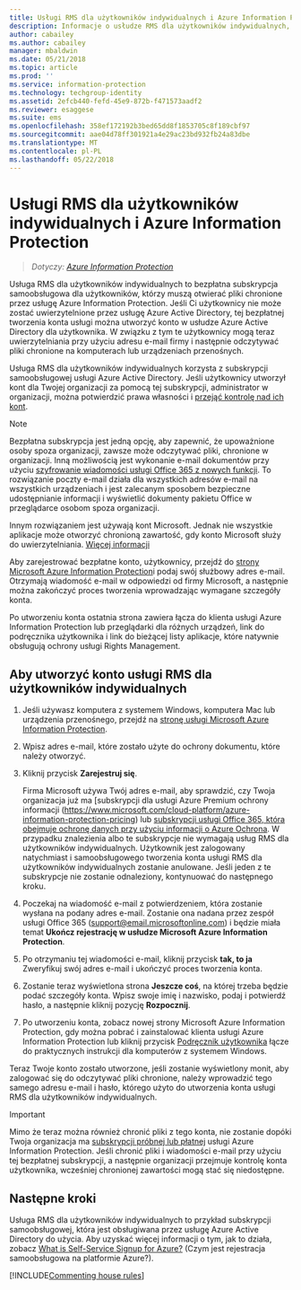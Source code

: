 ```yaml
---
title: Usługi RMS dla użytkowników indywidualnych i Azure Information Protection
description: Informacje o usłudze RMS dla użytkowników indywidualnych, bezpłatna subskrypcja samoobsługowa dla użytkowników, którzy otrzymali chronione pliki, ale nie można uwierzytelnić tych użytkowników, ponieważ dział IT nie będzie zarządzała kontem je na platformie Azure.
author: cabailey
ms.author: cabailey
manager: mbaldwin
ms.date: 05/21/2018
ms.topic: article
ms.prod: ''
ms.service: information-protection
ms.technology: techgroup-identity
ms.assetid: 2efcb440-fefd-45e9-872b-f471573aadf2
ms.reviewer: esaggese
ms.suite: ems
ms.openlocfilehash: 358ef172192b3bed65dd8f1853705c8f189cbf97
ms.sourcegitcommit: aae04d78ff301921a4e29ac23bd932fb24a83dbe
ms.translationtype: MT
ms.contentlocale: pl-PL
ms.lasthandoff: 05/22/2018
---
```

# <a name="rms-for-individuals-and-azure-information-protection"></a>Usługi RMS dla użytkowników indywidualnych i Azure Information Protection

>*Dotyczy: [Azure Information Protection](https://azure.microsoft.com/pricing/details/information-protection)*

Usługa RMS dla użytkowników indywidualnych to bezpłatna subskrypcja samoobsługowa dla użytkowników, którzy muszą otwierać pliki chronione przez usługę Azure Information Protection. Jeśli Ci użytkownicy nie może zostać uwierzytelnione przez usługę Azure Active Directory, tej bezpłatnej tworzenia konta usługi można utworzyć konto w usłudze Azure Active Directory dla użytkownika. W związku z tym te użytkownicy mogą teraz uwierzytelniania przy użyciu adresu e-mail firmy i następnie odczytywać pliki chronione na komputerach lub urządzeniach przenośnych.

Usługa RMS dla użytkowników indywidualnych korzysta z subskrypcji samoobsługowej usługi Azure Active Directory. Jeśli użytkownicy utworzył kont dla Twojej organizacji za pomocą tej subskrypcji, administrator w organizacji, można potwierdzić prawa własności i [przejąć kontrolę nad ich kont](/active-directory/domains-admin-takeover#external-admin-takeover). 


> [!NOTE]
> Bezpłatna subskrypcja jest jedną opcję, aby zapewnić, że upoważnione osoby spoza organizacji, zawsze może odczytywać pliki, chronione w organizacji. Inną możliwością jest wykonanie e-mail dokumentów przy użyciu [szyfrowanie wiadomości usługi Office 365 z nowych funkcji](https://support.office.com/article/7ff0c040-b25c-4378-9904-b1b50210d00e). To rozwiązanie poczty e-mail działa dla wszystkich adresów e-mail na wszystkich urządzeniach i jest zalecanym sposobem bezpieczne udostępnianie informacji i wyświetlić dokumenty pakietu Office w przeglądarce osobom spoza organizacji.
> 
> Innym rozwiązaniem jest używają kont Microsoft. Jednak nie wszystkie aplikacje może otworzyć chronioną zawartość, gdy konto Microsoft służy do uwierzytelniania. [Więcej informacji](../get-started/secure-collaboration-documents.md#supported-scenarios-for-opening-protected-documents) 

Aby zarejestrować bezpłatne konto, użytkownicy, przejdź do [strony Microsoft Azure Information Protection](https://aka.ms/rms-signup)i podaj swój służbowy adres e-mail. Otrzymają wiadomość e-mail w odpowiedzi od firmy Microsoft, a następnie można zakończyć proces tworzenia wprowadzając wymagane szczegóły konta. 

Po utworzeniu konta ostatnia strona zawiera łącza do klienta usługi Azure Information Protection lub przeglądarki dla różnych urządzeń, link do podręcznika użytkownika i link do bieżącej listy aplikacje, które natywnie obsługują ochrony usługi Rights Management. 

## <a name="to-sign-up-for-rms-for-individuals"></a>Aby utworzyć konto usługi RMS dla użytkowników indywidualnych

1. Jeśli używasz komputera z systemem Windows, komputera Mac lub urządzenia przenośnego, przejdź na [stronę usługi Microsoft Azure Information Protection](https://aka.ms/rms-signup).

2. Wpisz adres e-mail, które zostało użyte do ochrony dokumentu, które należy otworzyć.

3. Kliknij przycisk **Zarejestruj się**.

    Firma Microsoft używa Twój adres e-mail, aby sprawdzić, czy Twoja organizacja już ma [subskrypcji dla usługi Azure Premium ochrony informacji (https://www.microsoft.com/cloud-platform/azure-information-protection-pricing) lub [subskrypcji usługi Office 365, która obejmuje ochronę danych przy użyciu informacji o Azure Ochrona](http://download.microsoft.com/download/E/C/F/ECF42E71-4EC0-48FF-AA00-577AC14D5B5C/Azure_Information_Protection_licensing_datasheet_EN-US.pdf). W przypadku znalezienia albo te subskrypcje nie wymagają usług RMS dla użytkowników indywidualnych. Użytkownik jest zalogowany natychmiast i samoobsługowego tworzenia konta usługi RMS dla użytkowników indywidualnych zostanie anulowane. Jeśli jeden z te subskrypcje nie zostanie odnaleziony, kontynuować do następnego kroku.

4. Poczekaj na wiadomość e-mail z potwierdzeniem, która zostanie wysłana na podany adres e-mail. Zostanie ona nadana przez zespół usługi Office 365 (support@email.microsoftonline.com) i będzie miała temat **Ukończ rejestrację w usłudze Microsoft Azure Information Protection**.

5. Po otrzymaniu tej wiadomości e-mail, kliknij przycisk **tak, to ja** Zweryfikuj swój adres e-mail i ukończyć proces tworzenia konta.

6. Zostanie teraz wyświetlona strona **Jeszcze coś**, na której trzeba będzie podać szczegóły konta. Wpisz swoje imię i nazwisko, podaj i potwierdź hasło, a następnie kliknij pozycję **Rozpocznij**.

7. Po utworzeniu konta, zobacz nowej strony Microsoft Azure Information Protection, gdy można pobrać i zainstalować klienta usługi Azure Information Protection lub kliknij przycisk [Podręcznik użytkownika](../rms-client/client-user-guide.md) łącze do praktycznych instrukcji dla komputerów z systemem Windows.

Teraz Twoje konto zostało utworzone, jeśli zostanie wyświetlony monit, aby zalogować się do odczytywać pliki chronione, należy wprowadzić tego samego adresu e-mail i hasło, którego użyto do utworzenia konta usługi RMS dla użytkowników indywidualnych.

> [!IMPORTANT]
> Mimo że teraz można również chronić pliki z tego konta, nie zostanie dopóki Twoja organizacja ma [subskrypcji próbnej lub płatnej](https://azure.microsoft.com/pricing/details/information-protection/) usługi Azure Information Protection. Jeśli chronić pliki i wiadomości e-mail przy użyciu tej bezpłatnej subskrypcji, a następnie organizacji przejmuje kontrolę konta użytkownika, wcześniej chronionej zawartości mogą stać się niedostępne.


## <a name="next-steps"></a>Następne kroki
Usługa RMS dla użytkowników indywidualnych to przykład subskrypcji samoobsługowej, która jest obsługiwana przez usługę Azure Active Directory do użycia. Aby uzyskać więcej informacji o tym, jak to działa, zobacz [What is Self-Service Signup for Azure?](/active-directory/active-directory-self-service-signup) (Czym jest rejestracja samoobsługowa na platformie Azure?).

[!INCLUDE[Commenting house rules](../includes/houserules.md)]

